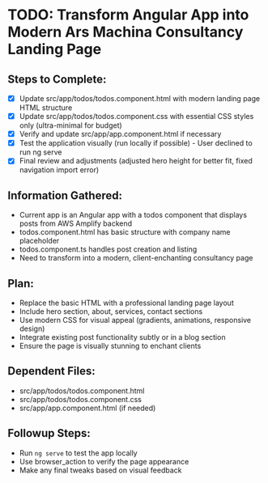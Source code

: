 # TODO: Transform Angular App into Modern Ars Machina Consultancy Landing Page

## Steps to Complete:
- [x] Update src/app/todos/todos.component.html with modern landing page HTML structure
- [x] Update src/app/todos/todos.component.css with essential CSS styles only (ultra-minimal for budget)
- [x] Verify and update src/app/app.component.html if necessary
- [x] Test the application visually (run locally if possible) - User declined to run ng serve
- [x] Final review and adjustments (adjusted hero height for better fit, fixed navigation import error)

## Information Gathered:
- Current app is an Angular app with a todos component that displays posts from AWS Amplify backend
- todos.component.html has basic structure with company name placeholder
- todos.component.ts handles post creation and listing
- Need to transform into a modern, client-enchanting consultancy page

## Plan:
- Replace the basic HTML with a professional landing page layout
- Include hero section, about, services, contact sections
- Use modern CSS for visual appeal (gradients, animations, responsive design)
- Integrate existing post functionality subtly or in a blog section
- Ensure the page is visually stunning to enchant clients

## Dependent Files:
- src/app/todos/todos.component.html
- src/app/todos/todos.component.css
- src/app/app.component.html (if needed)

## Followup Steps:
- Run `ng serve` to test the app locally
- Use browser_action to verify the page appearance
- Make any final tweaks based on visual feedback

